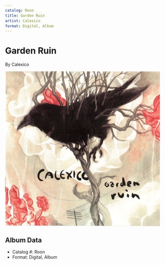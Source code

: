 ```yaml
---
catalog: Roon
title: Garden Ruin
artist: Calexico
format: Digital, Album
---
```


# Garden Ruin

By Calexico

![](../../assets/albumcovers/Calexico-Garden_Ruin.png)

## Album Data

- Catalog #: Roon
- Format: Digital, Album

